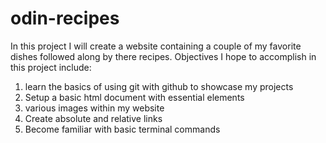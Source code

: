 # odin-recipes
In this project I will create a website containing a couple of my favorite dishes followed along by there recipes.
Objectives I hope to accomplish in this project include: 
1. learn the basics of using git with github to showcase my projects
2. Setup a basic html document with essential elements
3. <a> various images within my website </a>
4. Create absolute and relative links
5. Become familiar with basic terminal commands
